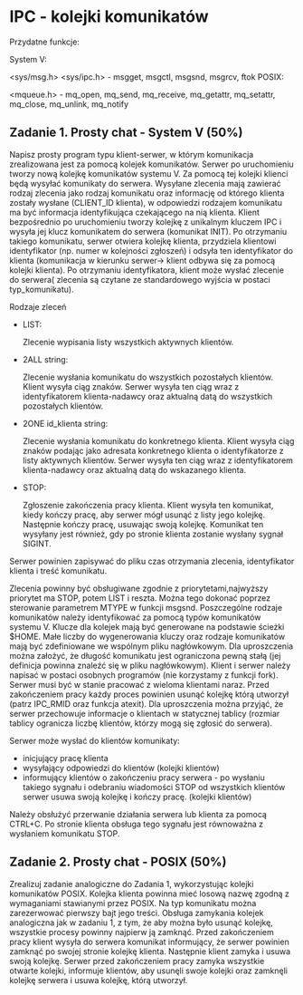 # IPC - kolejki komunikatów

Przydatne funkcje:

System V:

<sys/msg.h> <sys/ipc.h> - msgget, msgctl, msgsnd, msgrcv, ftok POSIX:

<mqueue.h> - mq_open, mq_send, mq_receive, mq_getattr, mq_setattr, mq_close, mq_unlink, mq_notify

## Zadanie 1. Prosty chat - System V (50%)

Napisz prosty program typu klient-serwer, w którym komunikacja zrealizowana jest za pomocą kolejek komunikatów. Serwer
po uruchomieniu tworzy nową kolejkę komunikatów systemu V. Za pomocą tej kolejki klienci będą wysyłać komunikaty do
serwera. Wysyłane zlecenia mają zawierać rodzaj zlecenia jako rodzaj komunikatu oraz informację od którego klienta
zostały wysłane (CLIENT_ID klienta), w odpowiedzi rodzajem komunikatu ma być informacja identyfikująca czekającego na
nią klienta. Klient bezpośrednio po uruchomieniu tworzy kolejkę z unikalnym kluczem IPC i wysyła jej klucz komunikatem
do serwera (komunikat INIT). Po otrzymaniu takiego komunikatu, serwer otwiera kolejkę klienta, przydziela klientowi
identyfikator (np. numer w kolejności zgłoszeń) i odsyła ten identyfikator do klienta (komunikacja w kierunku serwer->
klient odbywa się za pomocą kolejki klienta). Po otrzymaniu identyfikatora, klient może wysłać zlecenie do serwera(
zlecenia są czytane ze standardowego wyjścia w postaci typ_komunikatu).

Rodzaje zleceń

- LIST:

  Zlecenie wypisania listy wszystkich aktywnych klientów.
- 2ALL string:

  Zlecenie wysłania komunikatu do wszystkich pozostałych klientów. Klient wysyła ciąg znaków. Serwer wysyła ten ciąg
  wraz z identyfikatorem klienta-nadawcy oraz aktualną datą do wszystkich pozostałych klientów.
- 2ONE id_klienta string:

  Zlecenie wysłania komunikatu do konkretnego klienta. Klient wysyła ciąg znaków podając jako adresata konkretnego
  klienta o identyfikatorze z listy aktywnych klientów. Serwer wysyła ten ciąg wraz z identyfikatorem klienta-nadawcy
  oraz aktualną datą do wskazanego klienta.
- STOP:

  Zgłoszenie zakończenia pracy klienta. Klient wysyła ten komunikat, kiedy kończy pracę, aby serwer mógł usunąć z listy
  jego kolejkę. Następnie kończy pracę, usuwając swoją kolejkę. Komunikat ten wysyłany jest również, gdy po stronie
  klienta zostanie wysłany sygnał SIGINT.

Serwer powinien zapisywać do pliku czas otrzymania zlecenia, identyfikator klienta i treść komunikatu.

Zlecenia powinny być obsługiwane zgodnie z priorytetami,najwyższy priorytet ma STOP, potem LIST i reszta. Można tego
dokonać poprzez sterowanie parametrem MTYPE w funkcji msgsnd. Poszczególne rodzaje komunikatów należy identyfikować za
pomocą typów komunikatów systemu V. Klucze dla kolejek mają być generowane na podstawie ścieżki $HOME. Małe liczby do
wygenerowania kluczy oraz rodzaje komunikatów mają być zdefiniowane we wspólnym pliku nagłówkowym. Dla uproszczenia
można założyć, że długość komunikatu jest ograniczona pewną stałą (jej definicja powinna znaleźć się w pliku
nagłówkowym). Klient i serwer należy napisać w postaci osobnych programów (nie korzystamy z funkcji fork). Serwer musi
być w stanie pracować z wieloma klientami naraz. Przed zakończeniem pracy każdy proces powinien usunąć kolejkę którą
utworzył (patrz IPC_RMID oraz funkcja atexit). Dla uproszczenia można przyjąć, że serwer przechowuje informacje o
klientach w statycznej tablicy (rozmiar tablicy ogranicza liczbę klientów, którzy mogą się zgłosić do serwera).

Serwer może wysłać do klientów komunikaty:

- inicjujący pracę klienta
- wysyłający odpowiedzi do klientów (kolejki klientów)
- informujący klientów o zakończeniu pracy serwera - po wysłaniu takiego sygnału i odebraniu wiadomości STOP od
  wszystkich klientów serwer usuwa swoją kolejkę i kończy pracę. (kolejki klientów)

Należy obsłużyć przerwanie działania serwera lub klienta za pomocą CTRL+C. Po stronie klienta obsługa tego sygnału jest
równoważna z wysłaniem komunikatu STOP.

## Zadanie 2. Prosty chat - POSIX (50%)

Zrealizuj zadanie analogiczne do Zadania 1, wykorzystując kolejki komunikatów POSIX. Kolejka klienta powinna mieć losową
nazwę zgodną z wymaganiami stawianymi przez POSIX. Na typ komunikatu można zarezerwować pierwszy bajt jego treści.
Obsługa zamykania kolejek analogiczna jak w zadaniu 1, z tym, że aby można było usunąć kolejkę, wszystkie procesy
powinny najpierw ją zamknąć. Przed zakończeniem pracy klient wysyła do serwera komunikat informujący, że serwer powinien
zamknąć po swojej stronie kolejkę klienta. Następnie klient zamyka i usuwa swoją kolejkę. Serwer przed zakończeniem
pracy zamyka wszystkie otwarte kolejki, informuje klientów, aby usunęli swoje kolejki oraz zamknęli kolejkę serwera i
usuwa kolejkę, którą utworzył.
